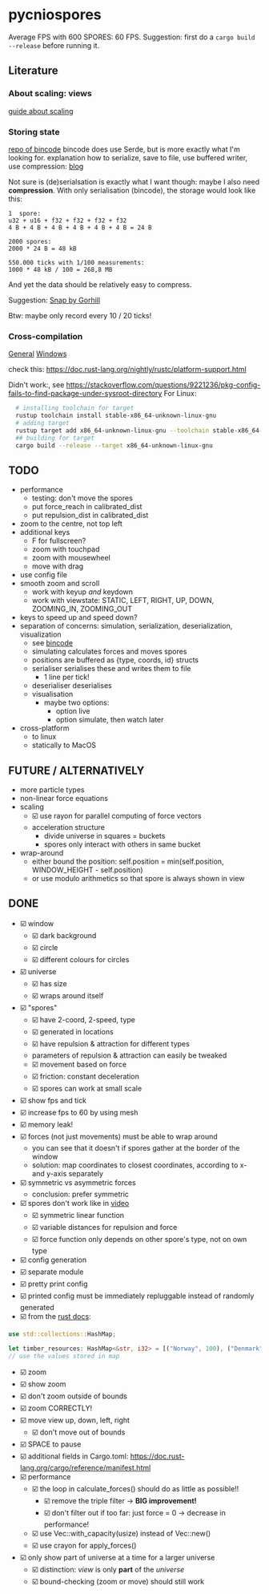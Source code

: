 # pycniospores

Average FPS with 600 SPORES: 60 FPS.
Suggestion: first do a `cargo build --release` before running it.

## Literature

### About scaling: views
[guide about scaling](https://www.sfml-dev.org/tutorials/2.5/graphics-view.php)

### Storing state
[repo of bincode](https://github.com/servo/bincode)
bincode does use Serde, but is more exactly what I'm looking for.
explanation how to serialize, save to file, use buffered writer, use compression: [blog](https://peteris.rocks/blog/serialize-any-object-to-a-binary-format-in-rust/)

Not sure is (de)serialsation is exactly what I want though: maybe I also need __compression__.
With only serialisation (bincode), the storage would look like this:

```
1  spore: 
u32 + u16 + f32 + f32 + f32 + f32
4 B + 4 B + 4 B + 4 B + 4 B + 4 B = 24 B

2000 spores:
2000 * 24 B = 48 kB

550.000 ticks with 1/100 measurements:
1000 * 48 kB / 100 = 268,8 MB
```

And yet the data should be relatively easy to compress.

Suggestion: [Snap by Gorhill](https://lib.rs/crates/snap)

Btw: maybe only record every 10 / 20 ticks! 

### Cross-compilation
[General](https://rust-lang.github.io/rustup/cross-compilation.html)
[Windows](https://stackoverflow.com/questions/31492799/cross-compile-a-rust-application-from-linux-to-windows)

check this: https://doc.rust-lang.org/nightly/rustc/platform-support.html

Didn't work:, see https://stackoverflow.com/questions/9221236/pkg-config-fails-to-find-package-under-sysroot-directory
For Linux:
```sh
  # installing toolchain for target
  rustup toolchain install stable-x86_64-unknown-linux-gnu
  # adding target
  rustup target add x86_64-unknown-linux-gnu --toolchain stable-x86_64-unknown-linux-gnu 
  ## building for target
  cargo build --release --target x86_64-unknown-linux-gnu  
```

## TODO

* performance
  * testing: don't move the spores
  * put force_reach in calibrated_dist
  * put repulsion_dist in calibrated_dist
* zoom to the centre, not top left
* additional keys
  * F for fullscreen?
  * zoom with touchpad 
  * zoom with mousewheel
  * move with drag
* use config file
* smooth zoom and scroll
  * work with keyup _and_ keydown
  * work with viewstate: STATIC, LEFT, RIGHT, UP, DOWN, ZOOMING_IN, ZOOMING_OUT
* keys to speed up and speed down?
* separation of concerns: simulation, serialization, deserialization, visualization
  * see [bincode](https://github.com/servo/bincode)
  * simulating calculates forces and moves spores
  * positions are buffered as {type, coords, id} structs
  * serialiser serialises these and writes them to file
    * 1 line per tick!
  * deserialiser deserialises
  * visualisation
    * maybe two options:
      * option live
      * option simulate, then watch later
* cross-platform
  * to linux
  * statically to MacOS

## FUTURE / ALTERNATIVELY

* more particle types
* non-linear force equations
* scaling
  * ☑️ use rayon for parallel computing of force vectors
  * acceleration structure
    * divide universe in squares = buckets
    * spores only interact with others in same bucket
* wrap-around
  * either bound the position: self.position = min(self.position, WINDOW_HEIGHT - self.position)
  * or use modulo arithmetics so that spore is always shown in view

## DONE

* ☑️ window
  * ☑️ dark background
  * ☑️ circle
  * ☑️ different colours for circles
* ☑️ universe
  * ☑️ has size
  * ☑️ wraps around itself
* ☑️ "spores"
  * ☑️ have 2-coord, 2-speed, type
  * ☑️ generated in locations
  * ☑️ have repulsion & attraction for different types
  * parameters of repulsion & attraction can easily be tweaked
  * ☑️ movement based on force
  * ☑️ friction: constant deceleration
  * ☑️ spores can work at small scale
* ☑️ show fps and tick
* ☑️ increase fps to 60 by using mesh
* ☑️ memory leak!
* ☑️ forces (not just movements) must be able to wrap around
  * you can see that it doesn't if spores gather at the border of the window
  * solution: map coordinates to closest coordinates, according to x- and y-axis separately
* ☑️ symmetric vs asymmetric forces
  * conclusion: prefer symmetric
* ☑️ spores don't work like in [video](https://www.youtube.com/watch?v=Z_zmZ23grXE)
  * ☑️ symmetric linear function
  * ☑️ variable distances for repulsion and force
  * ☑️ force function only depends on other spore's type, not on own type
*  ☑️ config generation
  *  ☑️ separate module
  *  ☑️ pretty print config
  *  ☑️ printed config must be immediately repluggable instead of randomly generated 
  *  ☑️ from the [rust docs](https://doc.rust-lang.org/std/collections/struct.HashMap.html):
  ```rust
  use std::collections::HashMap;

  let timber_resources: HashMap<&str, i32> = [("Norway", 100), ("Denmark", 50), ("Iceland", 10)].iter().cloned().collect();
  // use the values stored in map
  ```
 * ☑️ zoom
  * ☑️ show zoom
  * ☑️ don't zoom outside of bounds
  * ☑️ zoom CORRECTLY!
* ☑️ move view up, down, left, right
  * ☑️ don't move out of bounds
* ☑️ SPACE to pause
* ☑️ additional fields in Cargo.toml: https://doc.rust-lang.org/cargo/reference/manifest.html
* ☑️ performance
  * ☑️ the loop in calculate_forces() should do as little as possible!!
    * ☑️ remove the triple filter -> __BIG improvement!__
    * ☑️ don't filter out if too far: just force = 0 -> decrease in performance!
  * ☑️ use Vec::with_capacity(usize) instead of Vec::new()
  * ☑️ use crayon for apply_forces()
* ☑️ only show part of universe at a time for a larger universe
  * ☑️ distinction: _view_ is only __part__ of the _universe_
  * ☑️ bound-checking (zoom or move) should still work
